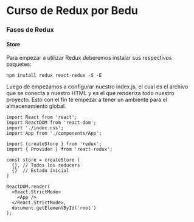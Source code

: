 # Curso de Redux por Bedu

### Fases de Redux

#### Store

Para empezar a utilizar Redux deberemos instalar sus respectivos paquetes:

`npm install redux react-redux -S -E`

Luego de empezamos a configurar nuestro index.js, el cual es el archivo que se conecta a nuestro HTML y es el que renderiza todo nuestro proyecto. Esto con el fin te empezar a tener un ambiente para el almacenamiento global.

```
import React from 'react';
import ReactDOM from 'react-dom';
import './index.css';
import App from './components/App';

import {createStore } from 'redux';
import { Provider } from 'react-redux';

const store = createStore (
  {}, // Todos los reducers
  {}  // Estado inicial
)

ReactDOM.render(
  <React.StrictMode>
    <App />
  </React.StrictMode>,
  document.getElementById('root')
);
```